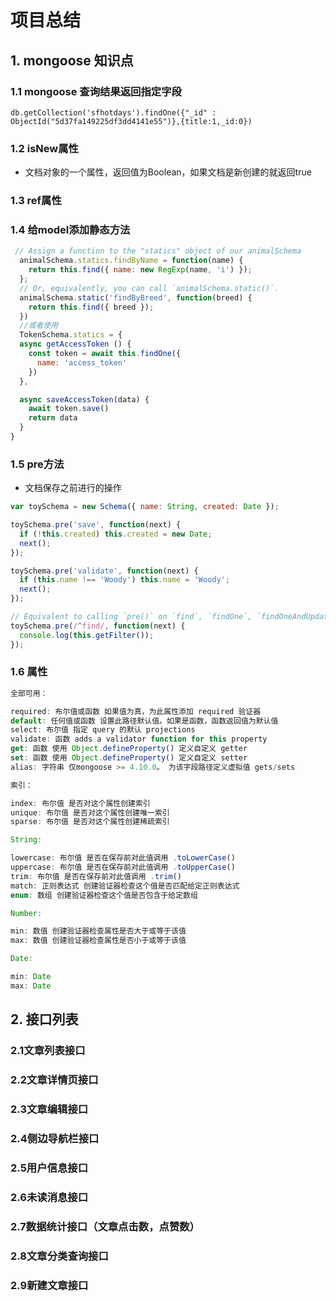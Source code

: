# 项目总结

## 1. mongoose 知识点
### 1.1 mongoose 查询结果返回指定字段  

`db.getCollection('sfhotdays').findOne({"_id" : ObjectId("5d37fa149225df3dd4141e55")},{title:1,_id:0})`


### 1.2 isNew属性
 - 文档对象的一个属性，返回值为Boolean，如果文档是新创建的就返回true

### 1.3 ref属性

### 1.4 给model添加静态方法

```js
 // Assign a function to the "statics" object of our animalSchema
  animalSchema.statics.findByName = function(name) {
    return this.find({ name: new RegExp(name, 'i') });
  };
  // Or, equivalently, you can call `animalSchema.static()`.
  animalSchema.static('findByBreed', function(breed) {
    return this.find({ breed });
  })
  //或者使用
  TokenSchema.statics = {
  async getAccessToken () {
    const token = await this.findOne({
      name: 'access_token'
    })
  },

  async saveAccessToken(data) {
    await token.save()
    return data
  }
}

``` 
### 1.5 pre方法
- 文档保存之前进行的操作
``` js
var toySchema = new Schema({ name: String, created: Date });

toySchema.pre('save', function(next) {
  if (!this.created) this.created = new Date;
  next();
});

toySchema.pre('validate', function(next) {
  if (this.name !== 'Woody') this.name = 'Woody';
  next();
});

// Equivalent to calling `pre()` on `find`, `findOne`, `findOneAndUpdate`.
toySchema.pre(/^find/, function(next) {
  console.log(this.getFilter());
});

```
### 1.6 属性
``` js
全部可用：

required: 布尔值或函数 如果值为真，为此属性添加 required 验证器
default: 任何值或函数 设置此路径默认值。如果是函数，函数返回值为默认值
select: 布尔值 指定 query 的默认 projections
validate: 函数 adds a validator function for this property
get: 函数 使用 Object.defineProperty() 定义自定义 getter
set: 函数 使用 Object.defineProperty() 定义自定义 setter
alias: 字符串 仅mongoose >= 4.10.0。 为该字段路径定义虚拟值 gets/sets

索引：

index: 布尔值 是否对这个属性创建索引
unique: 布尔值 是否对这个属性创建唯一索引
sparse: 布尔值 是否对这个属性创建稀疏索引

String:

lowercase: 布尔值 是否在保存前对此值调用 .toLowerCase()
uppercase: 布尔值 是否在保存前对此值调用 .toUpperCase()
trim: 布尔值 是否在保存前对此值调用 .trim()
match: 正则表达式 创建验证器检查这个值是否匹配给定正则表达式
enum: 数组 创建验证器检查这个值是否包含于给定数组

Number:

min: 数值 创建验证器检查属性是否大于或等于该值
max: 数值 创建验证器检查属性是否小于或等于该值

Date:

min: Date
max: Date

```
## 2. 接口列表

### 2.1文章列表接口

### 2.2文章详情页接口

### 2.3文章编辑接口

### 2.4侧边导航栏接口

### 2.5用户信息接口

### 2.6未读消息接口

### 2.7数据统计接口（文章点击数，点赞数）

### 2.8文章分类查询接口

### 2.9新建文章接口
